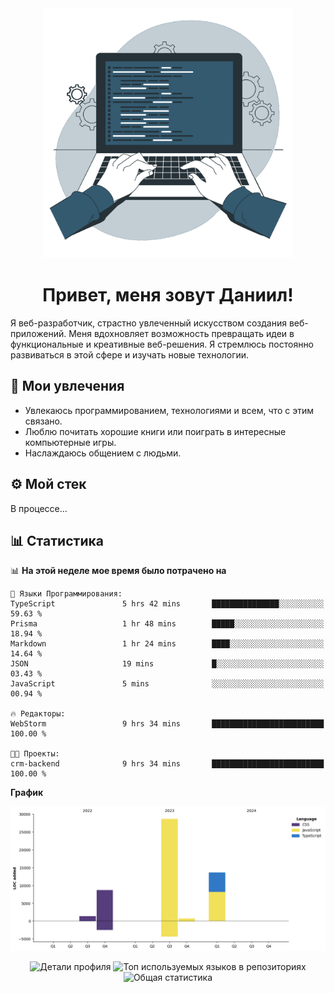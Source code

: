 <div align="center">
  <img width="400" src="assets/main_pic.webp" alt="">
  <h1>Привет, меня зовут Даниил!</h1>
</div>

Я веб-разработчик, страстно увлеченный искусством создания веб-приложений. Меня вдохновляет возможность превращать идеи в функциональные и креативные веб-решения. Я стремлюсь постоянно развиваться в этой сфере и изучать новые технологии.

## :game_die: Мои увлечения

* Увлекаюсь программированием, технологиями и всем, что с этим связано.
* Люблю почитать хорошие книги или поиграть в интересные компьютерные игры.
* Наслаждаюсь общением с людьми.

## :gear: Мой стек

В процессе...

## :bar_chart: Статистика

<!--START_SECTION:waka-->
📊 **На этой неделе мое время было потрачено на** 

```text
💬 Языки Программирования: 
TypeScript               5 hrs 42 mins       ███████████████░░░░░░░░░░   59.63 % 
Prisma                   1 hr 48 mins        █████░░░░░░░░░░░░░░░░░░░░   18.94 % 
Markdown                 1 hr 24 mins        ████░░░░░░░░░░░░░░░░░░░░░   14.64 % 
JSON                     19 mins             █░░░░░░░░░░░░░░░░░░░░░░░░   03.43 % 
JavaScript               5 mins              ░░░░░░░░░░░░░░░░░░░░░░░░░   00.94 % 

🔥 Редакторы: 
WebStorm                 9 hrs 34 mins       █████████████████████████   100.00 % 

🐱‍💻 Проекты: 
crm-backend              9 hrs 34 mins       █████████████████████████   100.00 % 
```

**График**

![Lines of Code chart](https://raw.githubusercontent.com/daniilgrigorev01/daniilgrigorev01/main/assets/bar_graph.png)


<!--END_SECTION:waka-->

<div align="center">
  <img src="http://github-profile-summary-cards.vercel.app/api/cards/profile-details?username=daniilgrigorev01&theme=github" alt="Детали профиля">
  <img src="http://github-profile-summary-cards.vercel.app/api/cards/repos-per-language?username=daniilgrigorev01&theme=github" alt="Топ используемых языков в репозиториях">
  <img src="http://github-profile-summary-cards.vercel.app/api/cards/stats?username=daniilgrigorev01&theme=github" alt="Общая статистика">
</div>
